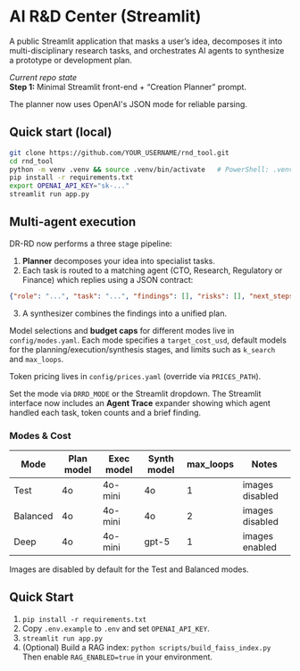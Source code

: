 # AI R&D Center (Streamlit)

A public Streamlit application that masks a user’s idea, decomposes it into
multi-disciplinary research tasks, and orchestrates AI agents to synthesize a
prototype or development plan.

_Current repo state_  
**Step 1:** Minimal Streamlit front-end + “Creation Planner” prompt.

The planner now uses OpenAI's JSON mode for reliable parsing.

## Quick start (local)

```bash
git clone https://github.com/YOUR_USERNAME/rnd_tool.git
cd rnd_tool
python -m venv .venv && source .venv/bin/activate   # PowerShell: .venv\Scripts\activate
pip install -r requirements.txt
export OPENAI_API_KEY="sk-..."
streamlit run app.py
```

## Multi-agent execution

DR-RD now performs a three stage pipeline:

1. **Planner** decomposes your idea into specialist tasks.
2. Each task is routed to a matching agent (CTO, Research, Regulatory or Finance) which replies using a JSON contract:

```json
{"role": "...", "task": "...", "findings": [], "risks": [], "next_steps": []}
```

3. A synthesizer combines the findings into a unified plan.

Model selections and **budget caps** for different modes live in `config/modes.yaml`.
Each mode specifies a `target_cost_usd`, default models for the planning/execution/synthesis stages,
and limits such as `k_search` and `max_loops`.

Token pricing lives in `config/prices.yaml` (override via `PRICES_PATH`).

Set the mode via `DRRD_MODE` or the Streamlit dropdown. The Streamlit interface now includes an **Agent Trace** expander showing which agent handled each task, token counts and a brief finding.

### Modes & Cost

| Mode     | Plan model | Exec model  | Synth model | max_loops | Notes |
|----------|------------|-------------|-------------|-----------|-------|
| Test     | 4o         | 4o-mini     | 4o          | 1         | images disabled |
| Balanced | 4o         | 4o-mini     | 4o          | 2         | images disabled |
| Deep     | 4o         | 4o-mini     | gpt-5       | 1         | images enabled |

Images are disabled by default for the Test and Balanced modes.

## Quick Start
1) `pip install -r requirements.txt`
2) Copy `.env.example` to `.env` and set `OPENAI_API_KEY`.
3) `streamlit run app.py`
4) (Optional) Build a RAG index: `python scripts/build_faiss_index.py`
   Then enable `RAG_ENABLED=true` in your environment.
